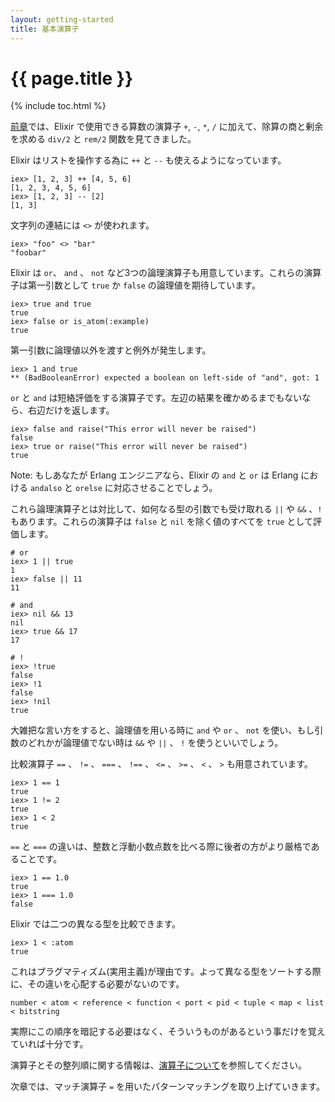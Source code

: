 ```yaml
---
layout: getting-started
title: 基本演算子
---
```


# {{ page.title }}

{% include toc.html %}

[前章](/getting-started/basic-types.html)では、Elixir で使用できる算数の演算子 `+`, `-`, `*`, `/` に加えて、除算の商と剰余を求める `div/2` と `rem/2` 関数を見てきました。

Elixir はリストを操作する為に `++` と `--` も使えるようになっています。

```iex
iex> [1, 2, 3] ++ [4, 5, 6]
[1, 2, 3, 4, 5, 6]
iex> [1, 2, 3] -- [2]
[1, 3]
```

文字列の連結には `<>` が使われます。

```iex
iex> "foo" <> "bar"
"foobar"
```

Elixir は `or`、 `and` 、 `not` など3つの論理演算子も用意しています。これらの演算子は第一引数として `true` か `false` の論理値を期待しています。

```iex
iex> true and true
true
iex> false or is_atom(:example)
true
```

第一引数に論理値以外を渡すと例外が発生します。

```iex
iex> 1 and true
** (BadBooleanError) expected a boolean on left-side of "and", got: 1
```

`or` と `and` は短絡評価をする演算子です。左辺の結果を確かめるまでもないなら、右辺だけを返します。

```iex
iex> false and raise("This error will never be raised")
false
iex> true or raise("This error will never be raised")
true
```

Note: もしあなたが Erlang エンジニアなら、Elixir の `and` と `or` は Erlang における `andalso` と `orelse` に対応させることでしょう。

これら論理演算子とは対比して、如何なる型の引数でも受け取れる `||` や `&&` 、`!` もあります。これらの演算子は `false` と `nil` を除く値のすべてを `true` として評価します。

```iex
# or
iex> 1 || true
1
iex> false || 11
11

# and
iex> nil && 13
nil
iex> true && 17
17

# !
iex> !true
false
iex> !1
false
iex> !nil
true
```

大雑把な言い方をすると、論理値を用いる時に `and` や `or` 、 `not` を使い、もし引数のどれかが論理値でない時は `&&` や `||` 、 `!` を使うといいでしょう。

比較演算子 `==` 、 `!=` 、 `===` 、 `!==` 、 `<=` 、 `>=` 、 `<` 、 `>` も用意されています。

```iex
iex> 1 == 1
true
iex> 1 != 2
true
iex> 1 < 2
true
```

`==` と `===` の違いは、整数と浮動小数点数を比べる際に後者の方がより厳格であることです。

```iex
iex> 1 == 1.0
true
iex> 1 === 1.0
false
```

Elixir では二つの異なる型を比較できます。

```iex
iex> 1 < :atom
true
```

これはプラグマティズム(実用主義)が理由です。よって異なる型をソートする際に、その違いを心配する必要がないのです。

    number < atom < reference < function < port < pid < tuple < map < list < bitstring

実際にこの順序を暗記する必要はなく、そういうものがあるという事だけを覚えていれば十分です。

演算子とその整列順に関する情報は、[演算子について](https://hexdocs.pm/elixir/operators.html)を参照してください。

次章では、マッチ演算子 `=` を用いたパターンマッチングを取り上げていきます。
